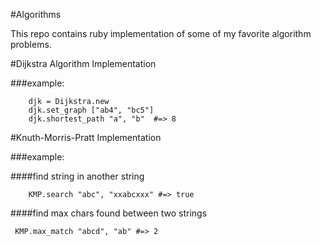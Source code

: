 #Algorithms 

  This repo contains ruby implementation of some of my favorite algorithm problems.


#Dijkstra Algorithm Implementation

###example: 

        djk = Dijkstra.new 
        djk.set_graph ["ab4", "bc5"]
        djk.shortest_path "a", "b"  #=> 8

#Knuth-Morris-Pratt Implementation

###example: 
 
####find string in another string  

        KMP.search "abc", "xxabcxxx" #=> true

####find max chars found between two strings

	 KMP.max_match "abcd", "ab" #=> 2



